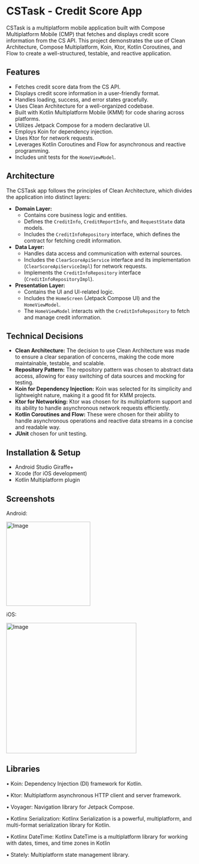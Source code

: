 # CSTask - Credit Score App

CSTask is a multiplatform mobile application built with Compose Multiplatform Mobile (CMP) that fetches and displays credit score information from the CS API. This project demonstrates the use of Clean Architecture, Compose Multiplatform, Koin, Ktor, Kotlin Coroutines, and Flow to create a well-structured, testable, and reactive application.

## Features

*   Fetches credit score data from the CS API.
*   Displays credit score information in a user-friendly format.
*   Handles loading, success, and error states gracefully.
*   Uses Clean Architecture for a well-organized codebase.
*   Built with Kotlin Multiplatform Mobile (KMM) for code sharing across platforms.
*   Utilizes Jetpack Compose for a modern declarative UI.
*   Employs Koin for dependency injection.
*   Uses Ktor for network requests.
*   Leverages Kotlin Coroutines and Flow for asynchronous and reactive programming.
*   Includes unit tests for the `HomeViewModel`.


## Architecture

The CSTask app follows the principles of Clean Architecture, which divides the application into distinct layers:

*   **Domain Layer:**
    *   Contains core business logic and entities.
    *   Defines the `CreditInfo`, `CreditReportInfo`, and `RequestState` data models.
    *   Includes the `CreditInfoRepository` interface, which defines the contract for fetching credit information.
*   **Data Layer:**
    *   Handles data access and communication with external sources.
    *   Includes the `ClearScoreApiService` interface and its implementation (`ClearScoreApiServiceImpl`) for network requests.
    *   Implements the `CreditInfoRepository` interface (`CreditInfoRepositoryImpl`).
*   **Presentation Layer:**
    *   Contains the UI and UI-related logic.
    *   Includes the `HomeScreen` (Jetpack Compose UI) and the `HomeViewModel`.
    *   The `HomeViewModel` interacts with the `CreditInfoRepository` to fetch and manage credit information.

## Technical Decisions

*   **Clean Architecture:** The decision to use Clean Architecture was made to ensure a clear separation of concerns, making the code more maintainable, testable, and scalable.
*   **Repository Pattern:** The repository pattern was chosen to abstract data access, allowing for easy switching of data sources and mocking for testing.
*   **Koin for Dependency Injection:** Koin was selected for its simplicity and lightweight nature, making it a good fit for KMM projects.
*   **Ktor for Networking:** Ktor was chosen for its multiplatform support and its ability to handle asynchronous network requests efficiently.
*   **Kotlin Coroutines and Flow:** These were chosen for their ability to handle asynchronous operations and reactive data streams in a concise and readable way.
*   **JUnit** chosen for unit testing.

## Installation & Setup

* Android Studio Giraffe+
* Xcode (for iOS development)
* Kotlin Multiplatform plugin

## Screenshots

Android:

<img width="224" alt="Image" src="https://github.com/user-attachments/assets/15127b21-c88c-491b-8214-a014ca06231f" />

iOS:

<img width="347" alt="Image" src="https://github.com/user-attachments/assets/e2606a12-41a3-4a60-9a58-bdb9babe357a" />

## Libraries 

• Koin: Dependency Injection (DI) framework for Kotlin.

• Ktor: Multiplatform asynchronous HTTP client and server framework.

• Voyager: Navigation library for Jetpack Compose.

• Kotlinx Serialization: Kotlinx Serialization is a powerful, multiplatform, and multi-format serialization library for Kotlin.

• Kotlinx DateTime: Kotlinx DateTime is a multiplatform library for working with dates, times, and time zones in Kotlin

• Stately: Multiplatform state management library.

